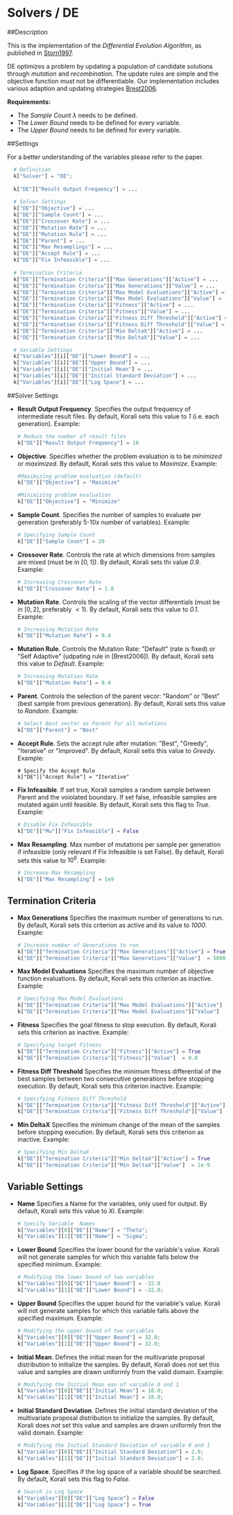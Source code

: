 # Solvers / DE
   				   
##Description

This is the implementation of the *Differential Evolution Algorithm*, as published in [Storn1997](https://link.springer.com/article/10.1023/A:1008202821328).

DE optimizes a problem by updating a population of candidate solutions through $mutation$ and
$recombination$. The update rules are simple and the objective function must not
be differentiable.
Our implementation includes various adaption and updating strategies
[Brest2006](https://ieeexplore.ieee.org/document/4016057).

**Requirements:**

+ The *Sample Count* $\lambda$ needs to be defined.
+ The *Lower Bound* needs to be defined for every variable.
+ The *Upper Bound* needs to be defined for every variable.

##Settings

For a better understanding of the variables please refer to the paper.

```python
  # Definition
  k["Solver"] = "DE";
  
  k["DE"]["Result Output Frequency"] = ...
  
  # Solver Settings
  k["DE"]["Objective"] = ... 
  k["DE"]["Sample Count"] = ...
  k["DE"]["Crossover Rate"] = ...
  k["DE"]["Mutation Rate"] = ...
  k["DE"]["Mutation Rule"] = ...
  k["DE"]["Parent"] = ...
  k["DE"]["Max Resamplings"] = ...
  k["DE"]["Accept Rule"] = ...
  k["DE"]["Fix Infeasible"] = ...
  
  # Termination Criteria
  k["DE"]["Termination Criteria"]["Max Generations"]["Active"] = ...
  k["DE"]["Termination Criteria"]["Max Generations"]["Value"] = ...
  k["DE"]["Termination Criteria"]["Max Model Evaluations"]["Active"] = ...
  k["DE"]["Termination Criteria"]["Max Model Evaluations"]["Value"] = ...
  k["DE"]["Termination Criteria"]["Fitness"]["Active"] = ...
  k["DE"]["Termination Criteria"]["Fitness"]["Value"] = ...
  k["DE"]["Termination Criteria"]["Fitness Diff Threshold"]["Active"] = ...
  k["DE"]["Termination Criteria"]["Fitness Diff Threshold"]["Value"] = ...
  k["DE"]["Termination Criteria"]["Min DeltaX"]["Active"] = ...
  k["DE"]["Termination Criteria"]["Min DeltaX"]["Value"] = ...

  # Variable Settings
  k["Variables"][i]["DE"]["Lower Bound"] = ...
  k["Variables"][i]["DE"]["Upper Bound"] = ...
  k["Variables"][i]["DE"]["Initial Mean"] = ...
  k["Variables"][i]["DE"]["Initial Standard Deviation"] = ...
  k["Variables"][i]["DE"]["Log Space"] = ...
```


##Solver Settings

- **Result Output Frequency**. Specifies the output frequency of intermediate result files. By default, Korali sets this value to *1* (i.e. each generation). Example:

	```python
    # Reduce the number of result files
	k["DE"]["Result Output Frequency"] = 10

	```

- **Objective**. Specifies whether the problem evaluation is to be *minimized* or *maximized*. By default, Korali sets this value to *Maximize*. Example:

	```python
	#Maximizing problem evaluation (default)
	k["DE"]["Objective"] = "Maximize"

	#Minimizing problem evaluation
	k["DE"]["Objective"] = "Minimize"
	```

- **Sample Count**. Specifies the number of samples to evaluate per generation (preferably 5-10x number of variables). Example:

	```python
    # Specifying Sample Count
	k["DE"]["Sample Count"] = 20
	```

- **Crossover Rate**. Controls the rate at which dimensions from samples are mixed (must be in $[0,1]$). By default, Korali sets thi value *0.9*. Example:

	```python
    # Increasing Crossover Rate
	k["DE"]["Crossover Rate"] = 1.0
	```	
	
- **Mutation Rate**. Controls the scaling of the vector differentials (must be in $[0,2]$, preferably $<1$). By default, Korali sets this value to *0.1*. Example:

	```python
    # Increasing Mutation Rate
	k["DE"]["Mutation Rate"] = 0.4
	```	

- **Mutation Rule**. Controls the Mutation Rate: "Default" (rate is fixed) or "Self Adaptive" (udpating rule in [Brest2006]). By default, Korali sets this value to *Default*. Example:

	```python
    # Increasing Mutation Rate
	k["DE"]["Mutation Rate"] = 0.4
	```	

- **Parent**. Controls the selection of the parent vecor: "Random" or "Best" (best sample from previous generation). By default, Korali sets this value to *Random*. Example:

	```python
    # Select Best vector as Parent for all mutations
	k["DE"]["Parent"] = "Best"
	```


- **Accept Rule**. Sets the accept rule after mutation: "Best", "Greedy", "Iterative" or "Improved". By default, Korali setis this value to *Greedy*. Example:

	```pythona
    # Specify the Accept Rule
	k["DE"]["Accept Rule"] = "Iterative"
	```	
	
- **Fix Infeasible**. If set true, Korali samples a random sample between Parent and the voiolated boundary. If set false, infeasible samples are mutated again until feasible. By default, Korali sets this flag to *True*. Example:

	```python
    # Disable Fix Infeasible
	k["DE"]["Mu"]["Fix Infeasible"] = False
	```	

- **Max Resampling**. Max number of mutations per sample per generation if infeasible (only relevant if Fix Infeasible is set False). By default, Korali sets this value to $10^6$. Example:

	```python
    # Increase Max Resampling
	k["DE"]["Max Resampling"] = 1e9
	```
		 
## Termination Criteria

- **Max Generations** Specifies the maximum number of generations to run. By default, Korali sets this criterion as active and its value to *1000*. Example:

	```python
    # Increase number of Generations to run
	k["DE"]["Termination Criteria"]["Max Generations"]["Active"] = True
	k["DE"]["Termination Criteria"]["Max Generations"]["Value"]  = 5000
	```

	
- **Max Model Evaluations** Specifies the maximum number of objective function evaluations. By default, Korali sets this criterion as inactive. Example:

	```python
    # Specifying Max Model Evaluations
	k["DE"]["Termination Criteria"]["Max Model Evaluations"]["Active"] = True
	k["DE"]["Termination Criteria"]["Max Model Evaluations"]["Value"]  = 50000
	```	
	
- **Fitness** Specifies the goal fitness to stop execution. By default, Korali sets this criterion as inactive. Example:

	```python
    # Specifying target Fitness
	k["DE"]["Termination Criteria"]["Fitness"]["Active"] = True
	k["DE"]["Termination Criteria"]["Fitness"]["Value"]  = 0.0
	```	
	
- **Fitness Diff Threshold** Specifies the minimum fitness differential of the best samples between two consecutive generations before stopping execution. By default, Korali sets this criterion inactive. Example:

	```python
    # Specifying Fitness Diff Threshold
	k["DE"]["Termination Criteria"]["Fitness Diff Threshold"]["Active"] = True
	k["DE"]["Termination Criteria"]["Fitness Diff Threshold"]["Value"]  = 1e-12
	```	

- **Min DeltaX** Specifies the minimum change of the mean of the samples before stopping execution. By default, Korali sets this criterion as inactive. Example:

	```python
    # Specifying Min DeltaX
	k["DE"]["Termination Criteria"]["Min DeltaX"]["Active"] = True
	k["DE"]["Termination Criteria"]["Min DeltaX"]["Value"]  = 1e-9
	```	
	
## Variable Settings

- **Name** Specifies a Name for the variables, only used for output. By default, Korali sets this value to $Xi$. Example:

	```python
	# Specify Variable  Names
	k["Variables"][0]["DE"]["Name"] = "Theta";
	k["Variables"][1]["DE"]["Name"] = "Sigma";
	```

- **Lower Bound** Specifies the lower bound for the variable's value. Korali will not generate samples for which this variable falls below the specified minimum. Example:

	```python
	# Modifying the lower bound of two variables
	k["Variables"][0]["DE"]["Lower Bound"] = -32.0
	k["Variables"][1]["DE"]["Lower Bound"] = -32.0;
	```

- **Upper Bound** Specifies the upper bound for the variable's value. Korali will not generate samples for which this variable falls above the specified maximum. Example:

	```python
	# Modifying the upper bound of two variables
	k["Variables"][0]["DE"]["Upper Bound"] = 32.0;
	k["Variables"][1]["DE"]["Upper Bound"] = 32.0;
	```

- **Initial Mean**. Defines the initial mean for the multivariate proposal distribution to initialize the samples. By default, Korali does *not* set this value and samples are drawn uniformly from the valid domain. Example:

	```python
	# Modifying the Initial Mean ean of variable 0 and 1
	k["Variables"][0]["DE"]["Initial Mean"] = 16.0;
	k["Variables"][1]["DE"]["Initial Mean"] = 16.0;
	```

- **Initial Standard Deviation**. Defines the initial standard deviation of the multivariate proposal distribution to initialize the samples. By default, Korali does *not* set this value and samples are drawn uniformly fron the valid domain. Example:

	```python
	# Modifying the Initial Standard Deviation of variable 0 and 1
	k["Variables"][0]["DE"]["Initial Standard Deviation"] = 2.0;
	k["Variables"][1]["DE"]["Initial Standard Deviation"] = 2.0;
	```

- **Log Space**. Specifies if the log space of a variable should be searched. By default, Korali sets this flag to $False$.
		
    ```python
	# Search in Log Space
	k["Variables"][0]["DE"]["Log Space"] = False
	k["Variables"][1]["DE"]["Log Space"] = True
	```


